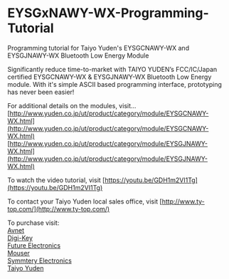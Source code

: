# EYSGxNAWY-WX-Programming-Tutorial
Programming tutorial for Taiyo Yuden's EYSGCNAWY-WX and EYSGJNAWY-WX Bluetooth Low Energy Module

Significantly reduce time-to-market with TAIYO YUDEN’s FCC/IC/Japan certified EYSGCNAWY-WX & EYSGJNAWY-WX Bluetooth Low Energy module. With it's simple ASCII based programming interface, prototyping has never been easier!

For additional details on the modules, visit...   
[http://www.yuden.co.jp/ut/product/category/module/EYSGCNAWY-WX.html](http://www.yuden.co.jp/ut/product/category/module/EYSGCNAWY-WX.html)    
[http://www.yuden.co.jp/ut/product/category/module/EYSGJNAWY-WX.html](http://www.yuden.co.jp/ut/product/category/module/EYSGJNAWY-WX.html)

To watch the video tutorial, visit [https://youtu.be/GDH1m2VI1Tg](https://youtu.be/GDH1m2VI1Tg)

To contact your Taiyo Yuden local sales office, visit [http://www.ty-top.com/](http://www.ty-top.com/)    

To purchase visit:    
[Avnet](http://www.avnet.com)   
[Digi-Key](http://www.digikey.com)      
[Future Electronics](http://www.futureelectronics.com)    
[Mouser](http://www.mouser.com)     
[Symmtery Electronics](http://www.semiconductorstore.com)    
[Taiyo Yuden](http://www.ty-top.com)  
